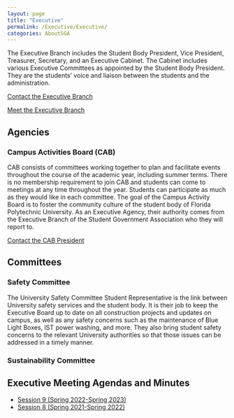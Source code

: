 ```yaml
---
layout: page
title: "Executive"
permalink: /Executive/Executive/
categories: AboutSGA
---
```


The Executive Branch includes the Student Body President, Vice President, Treasurer, Secretary, and an Executive Cabinet. The Cabinet includes various Executive Committees as appointed by the Student Body President. They are the students’ voice and liaison between the students and the administration.

[Contact the Executive Branch](mailto:sgavicepresident@floridapoly.edu) 

[Meet the Executive Branch](/AboutSGA/MeetExecutive/)

## Agencies

### Campus Activities Board (CAB)

CAB consists of committees working together to plan and facilitate events throughout the course of the academic year, including summer terms. There is no membership requirement to join CAB and students can come to meetings at any time throughout the year. Students can participate as much as they would like in each committee. The goal of the Campus Activity Board is to foster the community culture of the student body of Florida Polytechnic University. As an Executive Agency, their authority comes from the Executive Branch of the Student Government Association who they will report to.

[Contact the CAB President](mailto:CAB@floridapoly.edu)

## Committees

### Safety Committee

The University Safety Committee Student Representative is the link between University safety services and the student body. It is their job to keep the Executive Board up to date on all construction projects and updates on campus, as well as any safety concerns such as the maintenance of Blue Light Boxes, IST power washing, and more. They also bring student safety concerns to the relevant University authorities so that those issues can be addressed in a timely manner.

### Sustainability Committee

## Executive Meeting Agendas and Minutes

- [Session 9 (Spring 2022-Spring 2023)](/Executive/Session9/)
- [Session 8 (Spring 2021-Spring 2022)](/Executive/Session8/)